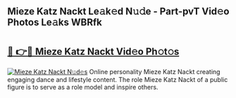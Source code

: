 ## Mieze Katz Nackt Le𝚊k𝚎d N𝚞𝚍e - Part-pvT Vid𝚎o Photos Le𝚊ks WBRfk

# <h2><a href="http://fb02fkd.evod.top/?m=Mieze+Katz+Nackt">🔗 👉🔴 Mieze Katz Nackt Vid𝚎o Ph𝚘t𝚘s</a></h2>

[![Mieze Katz Nackt N𝚞d𝚎s](https://i.imgur.com/8V9OHl7.gif)](http://fb02fkd.evod.top/?m=Mieze+Katz+Nackt)
Online personality Mieze Katz Nackt creating engaging dance and lifestyle content. The role Mieze Katz Nackt of a public figure is to serve as a role model and inspire others. 
